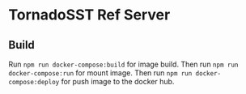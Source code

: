 # TornadoSST Ref Server

## Build

Run `npm run docker-compose:build` for image build.
Then run `npm run docker-compose:run` for mount image.
Then run `npm run docker-compose:deploy` for push image to the docker hub.